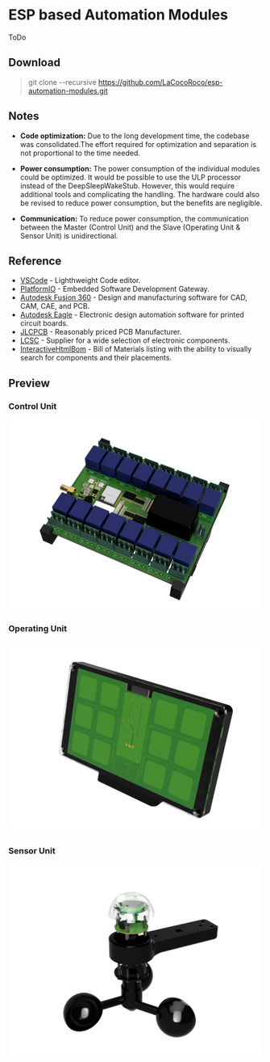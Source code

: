 # ESP based Automation Modules

ToDo

## Download

> git clone --recursive https://github.com/LaCocoRoco/esp-automation-modules.git

## Notes

- **Code optimization:** Due to the long development time, the codebase was consolidated.The effort required for optimization and separation is not proportional to the time needed.

- **Power consumption:** The power consumption of the individual modules could be optimized. It would be possible to use the ULP processor instead of the DeepSleepWakeStub. However, this would require additional tools and complicating the handling. The hardware could also be revised to reduce power consumption, but the benefits are negligible.

- **Communication:** To reduce power consumption, the communication between the Master (Control Unit) and the Slave (Operating Unit & Sensor Unit) is unidirectional.

## Reference

- [VSCode](https://code.visualstudio.com/) - Lighthweight Code editor.
- [PlatformIO](https://platformio.org/) - Embedded Software Development Gateway.
- [Autodesk Fusion 360](https://www.autodesk.com/products/fusion-360) - Design and manufacturing software for CAD, CAM, CAE, and PCB.
- [Autodesk Eagle](https://www.autodesk.com/products/eagle) - Electronic design automation software for printed circuit boards.
- [JLCPCB](https://jlcpcb.com/) - Reasonably priced PCB Manufacturer.
- [LCSC](https://www.lcsc.com/) - Supplier for a wide selection of electronic components.
- [InteractiveHtmlBom](https://github.com/openscopeproject/InteractiveHtmlBom) - Bill of Materials listing with the ability to visually search for components and their placements.

## Preview

### Control Unit

![function_graphic](https://github.com/LaCocoRoco/esp-module-cu/blob/main/images/esp-module-cu.png)

### Operating Unit

![function_graphic](https://github.com/LaCocoRoco/esp-module-ou/blob/main/images/esp-module-ou.png)

### Sensor Unit

![function_graphic](https://github.com/LaCocoRoco/esp-module-su/blob/main/images/esp-module-su.png)
